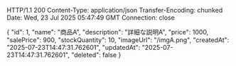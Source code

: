 HTTP/1.1 200 
Content-Type: application/json
Transfer-Encoding: chunked
Date: Wed, 23 Jul 2025 05:47:49 GMT
Connection: close

{
  "id": 1,
  "name": "商品A",
  "description": "詳細な説明A",
  "price": 1000,
  "salePrice": 900,
  "stockQuantity": 10,
  "imageUrl": "/imgA.png",
  "createdAt": "2025-07-23T14:47:31.762601",
  "updatedAt": "2025-07-23T14:47:31.762601",
  "deleted": false
}